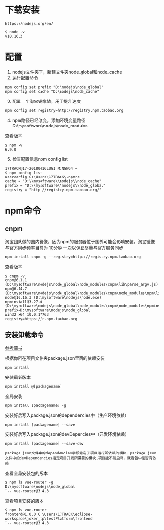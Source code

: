<!--
 * @Author: joker.zhang
 * @Date: 2020-08-17 10:20:41
 * @LastEditors: joker.zhang
 * @LastEditTime: 2020-08-20 18:23:13
 * @Description: For Automation
-->
# 下载安装
```
https://nodejs.org/en/
```
```
$ node -v
v10.16.3
```

# 配置
1. nodejs文件夹下，新建文件夹node_global和node_cache
2. 运行配置命令
```
npm config set prefix "D:\nodejs\node_global"
npm config set cache "D:\nodejs\node_cache"
```
3. 配置一个淘宝镜像站，用于提升速度
```
npm config set registry=http://registry.npm.taobao.org
```
4. npm路径已经改变，添加环境变量路径 D:\mysoftware\nodejs\node_modules

查看版本
```
$ npm -v
6.9.0
```
5. 检查配置信息npm config list
```
17TRACK@17-20180416LUGI MINGW64 ~
$ npm config list
userconfig C:\Users\17TRACK\.npmrc
cache = "D:\\mysoftware\\nodejs\\node_cache"
prefix = "D:\\mysoftware\\nodejs\\node_global"
registry = "http://registry.npm.taobao.org/"
```
# npm命令
## cnpm
淘宝团队做的国内镜像，因为npm的服务器位于国外可能会影响安装。淘宝镜像与官方同步频率目前为 10分钟 一次以保证尽量与官方服务同步
```
npm install cnpm -g --registry=https://registry.npm.taobao.org
```
查看版本
```
$ cnpm -v
cnpm@6.1.1 (D:\mysoftware\nodejs\node_global\node_modules\cnpm\lib\parse_argv.js)
npm@6.14.7 (D:\mysoftware\nodejs\node_global\node_modules\cnpm\node_modules\npm\lib\npm.js)
node@10.16.3 (D:\mysoftware\nodejs\node.exe)
npminstall@3.27.0 (D:\mysoftware\nodejs\node_global\node_modules\cnpm\node_modules\npminstall\lib\index.js)
prefix=D:\mysoftware\nodejs\node_global
win32 x64 10.0.17763
registry=https://r.npm.taobao.org
```
## 安装卸载命令
[参考简书](https://www.jianshu.com/p/fca8274bd8cc)

根据你所在项目文件夹package.json里面的依赖安装
```
npm install
```

安装最新版本
```
npm install @[packagename]
```

全局安装
```
npm install [packagename] -g
```

安装好后写入package.json的dependencies中（生产环境依赖）
```
npm install [packagename] --save
```

安装好后写入package.json的devDepencies中（开发环境依赖）
```
npm install [packagename] --save-dev
```
```
package.json文件中的dependencies字段指定了项目运行所依赖的模块，package.json文件中的devDependencies指定项目开发所需要的模块,项目能不能启动，就看包中是否有依赖
```

查看全局安装包的版本
```
$ npm ls vue-router -g
D:\mysoftware\nodejs\node_global
`-- vue-router@3.4.3
```

查看项目安装的版本
```
$ npm ls vue-router
frontend@1.0.0 C:\Users\17TRACK\eclipse-workspace\joker_tp\testPlatform\frontend
`-- vue-router@3.4.3
```


